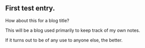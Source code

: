 ## First test entry.

How about this for a blog title?

This will be a blog used primarily to keep track of my own notes.

If it turns out to be of any use to anyone else, the better.
